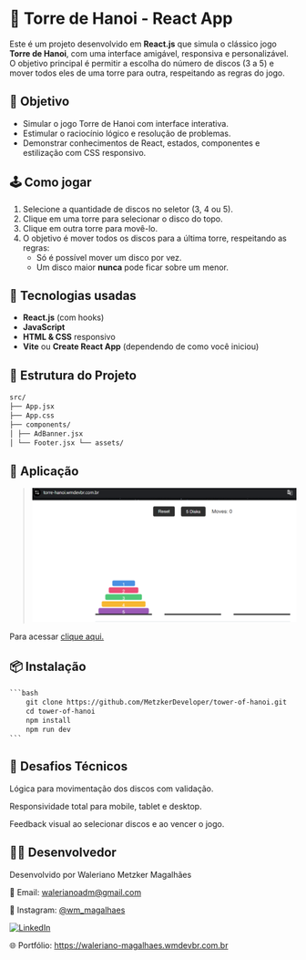 # 🗼 Torre de Hanoi - React App

Este é um projeto desenvolvido em **React.js** que simula o clássico jogo **Torre de Hanoi**, com uma interface amigável, responsiva e personalizável. O objetivo principal é permitir a escolha do número de discos (3 a 5) e mover todos eles de uma torre para outra, respeitando as regras do jogo.

## 🎯 Objetivo

- Simular o jogo Torre de Hanoi com interface interativa.
- Estimular o raciocínio lógico e resolução de problemas.
- Demonstrar conhecimentos de React, estados, componentes e estilização com CSS responsivo.

## 🕹️ Como jogar

1. Selecione a quantidade de discos no seletor (3, 4 ou 5).
2. Clique em uma torre para selecionar o disco do topo.
3. Clique em outra torre para movê-lo.
4. O objetivo é mover todos os discos para a última torre, respeitando as regras:
   - Só é possível mover um disco por vez.
   - Um disco maior **nunca** pode ficar sobre um menor.

## 🚀 Tecnologias usadas

- **React.js** (com hooks)
- **JavaScript**
- **HTML & CSS** responsivo
- **Vite** ou **Create React App** (dependendo de como você iniciou)

## 📂 Estrutura do Projeto

    src/ 
    ├── App.jsx 
    ├── App.css 
    ├── components/ 
    │ ├── AdBanner.jsx 
    │ └── Footer.jsx └── assets/

## 📸 Aplicação

> ![Screenshot da aplicação](./screenshot.png)

Para acessar [clique aqui.](https://torre-hanoi.wmdevbr.com.br/)

## 📦 Instalação

    ```bash
        git clone https://github.com/MetzkerDeveloper/tower-of-hanoi.git
        cd tower-of-hanoi
        npm install
        npm run dev
    ```


## 🧠 Desafios Técnicos
Lógica para movimentação dos discos com validação.

Responsividade total para mobile, tablet e desktop.

Feedback visual ao selecionar discos e ao vencer o jogo.

## 👨‍💻 Desenvolvedor
Desenvolvido por Waleriano Metzker Magalhães

📧 Email: walerianoadm@gmail.com

📱 Instagram: [@wm_magalhaes](https://www.instagram.com/wm_magalhaes/)
  
[![LinkedIn](https://img.shields.io/badge/LinkedIn-0077B5?style=for-the-badge&logo=linkedin&logoColor=white)](https://www.linkedin.com/in/waleriano-magalh%C3%A3es-84b39219b/)

🌐 Portfólio: https://waleriano-magalhaes.wmdevbr.com.br

